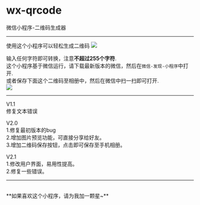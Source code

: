 # wx-qrcode
微信小程序-二维码生成器

---

使用这个小程序可以轻松生成二维码
![](https://images.gxuann.cn/github/intro.png)

输入任何字符即可转换，注意**不超过255个字符**.<br>
这个小程序基于微信运行，请下载最新版本的微信，然后在`微信-发现-小程序`中打开.<br>
或者保存下面这个二维码至相册中，然后在微信中扫一扫即可打开.<br>
![](https://images.gxuann.cn/github/qr.jpeg)
<br>

---

V1.1<br>
修复文本错误

V2.0<br>
1.修复最初版本的bug<br>
2.增加图片预览功能，可直接分享给好友。<br>
3.增加二维码保存按钮，点击即可保存至手机相册。

V2.1<br>
1.修改用户界面，易用性提高。<br>
2.修复一些错误。<br>

---

<br>
**如果喜欢这个小程序，请为我加一颗星~**
